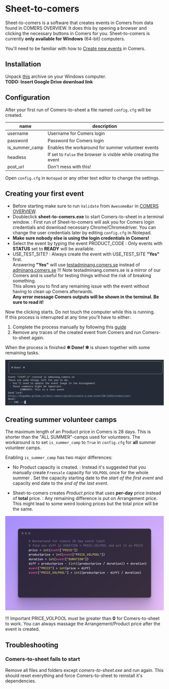 # Sheet-to-comers

Sheet-to-comers is a software that creates events in Comers from data found in COMERS OVERVIEW.
It does this by opening a browser and clicking the necessary buttons in Comers for you.
Sheet-to-comers is currently **only available for Windows** (64-bit) computers.

You'll need to be familiar with how to [Create new events](../guides/create-a-new-event/00.%20Introduction.md) in Comers.

## Installation

Unpack [this]() archive on your Windows computer.  
**TODO: Insert Google Drive download link**

## Configuration

After your first run of Comers-to-sheet a file named `config.cfg` will be created.

| name           | description                                                       |
| -------------- | ----------------------------------------------------------------- |
| username       | Username for Comers login                                         |
| password       | Password for Comers login                                         |
| is_summer_camp | Enables the workaround for summer volunteer events                |
| headless       | If set to `False` the browser is visible while creating the event |
| post_url       | Don't mess with this!                                             |

Open `config.cfg` in `Notepad` or any other text editor to change the settings.

## Creating your first event

- Before starting make sure to run `Validate` from `AwesomeBar` in [COMERS OVERVIEW](https://docs.google.com/spreadsheets/d/1a2BTf9VfGQlScm0UR8xB2wzFnm_yhQC8VP4iIygmMeM/edit?ts=5c07f01d#gid=1416145104).
- Doubleclick **sheet-to-comers.exe** to start Comers-to-sheet in a terminal window.
  : First run of Sheet-to-comers will ask you for Comers login credentials and download necessary Chrome/Chromedriver. You can change the user credentials later by editing `config.cfg` in Notepad.
- **Make sure nobody else is using the login credentials in Comers!**
- Select the event by typing the event PRODUCT_CODE
  : Only events with **STATUS** set to **READY** will be available.
- USE_TEST_SITE?
  : Always create the event with USE_TEST_SITE **"Yes"** first.  
  Answering **"Yes"** will use [testadminang.comers.se](https://testadminang.comers.se) instead of [adminang.comers.se](https://adminang.comers.se)
  !!! Note
  testadminang.comers.se is a mirror of our Comers and is useful for testing things without the risk of breaking something.  
   This allows you to find any remaining issue with the event without having to clean up Comers afterwards.  
   **Any error message Comers outputs will be shown in the terminal. Be sure to read it!**

Now the clicking starts. Do not touch the computer while this is running.  
If this process is interrupted at any time you'll have to either:

1. Complete the process manually by following this [guide](https://begabba.github.io/docs-comers/guides/create-a-new-event/00.%20Introduction/)
2. Remove any traces of the created event from Comers and run Comers-to-sheet again.

When the process is finished **❇ Done! ❇** is shown together with some remaining tasks.

![img](images/done.png)

## Creating summer volunteer camps

The maximum length of an Product price in Comers is 28 days. This is shorter than the "ALL SUMMER"-camps used for volunteers.
The workaround is to set `is_summer_camp` to `True` in `config.cfg` for **all** summer volunteer camps.

Enabling `is_summer_camp` has two major differences:

- No Product capacity is created.
  : Instead it's suggested that you manually create `Freesale` capacity for `VOLPOOL` once for the whole summer . Set the capacity starting date to the _start of the first event_ and capacity end date to the _end of the last event_.

- Sheet-to-comers creates _Product price_ that uses **per-day** price instead of **total** price.
  : Any remaining difference is put on Arrangement price. This might lead to some weird looking prices but the total price will be the same.

![img](images/use_summercamp_tweaks.png)

!!! Important
PRICE_VOLPOOL must be greater than **0** for Comers-to-sheet to work.
You can always massage the Arrangement/Product price after the event is created.

## Troubleshooting

### Comers-to-sheet fails to start

Remove all files and folders except _comers-to-sheet.exe_ and run again.
This should reset everything and force Comers-to-sheet to reinstall it's dependencies.
